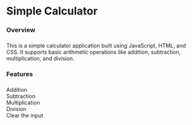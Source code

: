 <h1 align="left">Simple Calculator</h1>

###

<h3 align="left">Overview</h3>

###

<p align="left">This is a simple calculator application built using JavaScript, HTML, and CSS. It supports basic arithmetic operations like addition, subtraction, multiplication, and division.</p>

###

<h3 align="left">Features</h3>

###

<p align="left">Addition<br>Subtraction<br>Multiplication<br>Division<br>Clear the input</p>

###